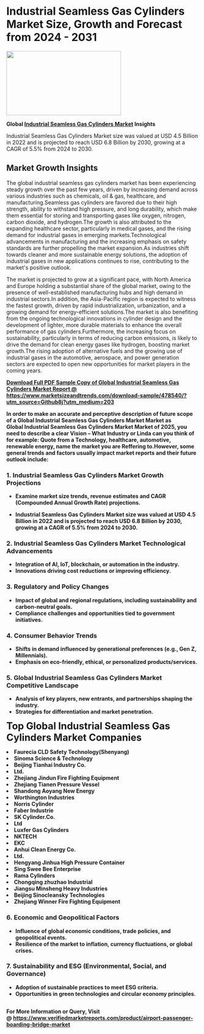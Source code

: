 <H1>Industrial Seamless Gas Cylinders Market Size, Growth and Forecast from 2024 - 2031</H1><img class="aligncenter size-medium wp-image-584254" src="https://thirdeyenews.in/wp-content/uploads/2024/09/Global-Market-Research-300x168.jpeg" alt="" width="300" height="168" /><p><strong>Global&nbsp;<a href="https://www.marketsizeandtrends.com/download-sample/478540/?utm_source=Github8j?utm_medium=203">Industrial Seamless Gas Cylinders Market</a> Insights</strong></p><p>Industrial Seamless Gas Cylinders Market size was valued at USD 4.5 Billion in 2022 and is projected to reach USD 6.8 Billion by 2030, growing at a CAGR of 5.5% from 2024 to 2030.</p><p><h2>Market Growth Insights</h2> <p>The global industrial seamless gas cylinders market has been experiencing steady growth over the past few years, driven by increasing demand across various industries such as chemicals, oil & gas, healthcare, and manufacturing.Seamless gas cylinders are favored due to their high strength, ability to withstand high pressure, and long durability, which make them essential for storing and transporting gases like oxygen, nitrogen, carbon dioxide, and hydrogen.The growth is also attributed to the expanding healthcare sector, particularly in medical gases, and the rising demand for industrial gases in emerging markets.Technological advancements in manufacturing and the increasing emphasis on safety standards are further propelling the market expansion.As industries shift towards cleaner and more sustainable energy solutions, the adoption of industrial gases in new applications continues to rise, contributing to the market's positive outlook.</p> <p><strong><a href="#"></a></strong></p> <p>The market is projected to grow at a significant pace, with North America and Europe holding a substantial share of the global market, owing to the presence of well-established manufacturing hubs and high demand in industrial sectors.In addition, the Asia-Pacific region is expected to witness the fastest growth, driven by rapid industrialization, urbanization, and a growing demand for energy-efficient solutions.The market is also benefiting from the ongoing technological innovations in cylinder design and the development of lighter, more durable materials to enhance the overall performance of gas cylinders.Furthermore, the increasing focus on sustainability, particularly in terms of reducing carbon emissions, is likely to drive the demand for clean energy gases like hydrogen, boosting market growth.The rising adoption of alternative fuels and the growing use of industrial gases in the automotive, aerospace, and power generation sectors are expected to open new opportunities for market players in the coming years.</p> <p><strong><a href="#"></p><p><span class=""><strong>Download Full PDF Sample Copy of Global Industrial Seamless Gas Cylinders Market Report</strong> @ <a href="https://www.marketsizeandtrends.com/download-sample/478540/?utm_source=Github8j?utm_medium=203" target="_blank">https://www.marketsizeandtrends.com/download-sample/478540/?utm_source=Github8j?utm_medium=203</a></span></p><p>In order to make an accurate and perceptive description of future scope of a Global&nbsp;Industrial Seamless Gas Cylinders Market Market as Global&nbsp;Industrial Seamless Gas Cylinders Market Market of 2025, you need to describe a clear Vision &ndash; What Industry or Linda can you think of for example: Quote from a Technology, healthcare, automotive, renewable energy, name the market you are Reffering to.However, some general trends and factors usually impact market reports and their future outlook include:</p><h3>1.&nbsp;<strong>Industrial Seamless Gas Cylinders Market Growth Projections</strong></h3><ul><li>Examine market size trends, revenue estimates and CAGR (Compounded Annual Growth Rate) projections.</li><li><p>Industrial Seamless Gas Cylinders Market size was valued at USD 4.5 Billion in 2022 and is projected to reach USD 6.8 Billion by 2030, growing at a CAGR of 5.5% from 2024 to 2030.</p></li></ul><h3>2.&nbsp;<strong>Industrial Seamless Gas Cylinders Market Technological Advancements</strong></h3><ul><li>Integration of AI, IoT, blockchain, or automation in the industry.</li><li>Innovations driving cost reductions or improving efficiency.</li></ul><h3>3.&nbsp;<strong>Regulatory and Policy Changes</strong></h3><ul><li>Impact of global and regional regulations, including sustainability and carbon-neutral goals.</li><li>Compliance challenges and opportunities tied to government initiatives.</li></ul><h3>4.&nbsp;<strong>Consumer Behavior Trends</strong></h3><ul><li>Shifts in demand influenced by generational preferences (e.g., Gen Z, Millennials).</li><li>Emphasis on eco-friendly, ethical, or personalized products/services.</li></ul><h3>5.&nbsp;<strong>Global Industrial Seamless Gas Cylinders Market Competitive Landscape</strong></h3><ul><li>Analysis of key players, new entrants, and partnerships shaping the industry.</li><li>Strategies for differentiation and market penetration.</li></ul><p data-pm-slice="1 1 []"><span style="color: inherit; font-family: inherit; font-size: 25px;">Top Global Industrial Seamless Gas Cylinders Market Companies</span></p><div class="" data-test-id=""><p><li>Faurecia CLD Safety Technology(Shenyang)</li><li> Sinoma Science & Technology</li><li> Beijing Tianhai Industry Co.</li><li> Ltd.</li><li> Zhejiang Jindun Fire Fighting Equipment</li><li> Zhejiang Tianen Pressure Vessel</li><li> Shandong Aoyang New Energy</li><li> Worthington Industries</li><li> Norris Cylinder</li><li> Faber Industrie</li><li> SK Cylinder.Co.</li><li>Ltd</li><li> Luxfer Gas Cylinders</li><li> NKTECH</li><li> EKC</li><li> Anhui Clean Energy Co.</li><li> Ltd.</li><li> Hengyang Jinhua High Pressure Container</li><li> Sing Swee Bee Enterprise</li><li> Rama Cylinders</li><li> Chongqing zhuzhao Industrial</li><li> Jiangsu Minsheng Heavy Industries</li><li> Beijing Sinocleansky Technologies</li><li> Zhejiang Winner Fire Fighting Equipment</li></p></div><h3>6.&nbsp;<strong>Economic and Geopolitical Factors</strong></h3><ul><li>Influence of global economic conditions, trade policies, and geopolitical events.</li><li>Resilience of the market to inflation, currency fluctuations, or global crises.</li></ul><h3>7.&nbsp;<strong>Sustainability and ESG (Environmental, Social, and Governance)</strong></h3><ul><li>Adoption of sustainable practices to meet ESG criteria.</li><li>Opportunities in green technologies and circular economy principles.</li></ul><h2><strong style="font-size: 14px;">For More Information or Query, Visit @&nbsp;</strong><a style="background-color: #ffffff; font-size: 14px;" href="https://www.marketsizeandtrends.com/report/industrial-seamless-gas-cylinders-market/" target="_blank">https://www.verifiedmarketreports.com/product/airport-passenger-boarding-bridge-market</a></h2>